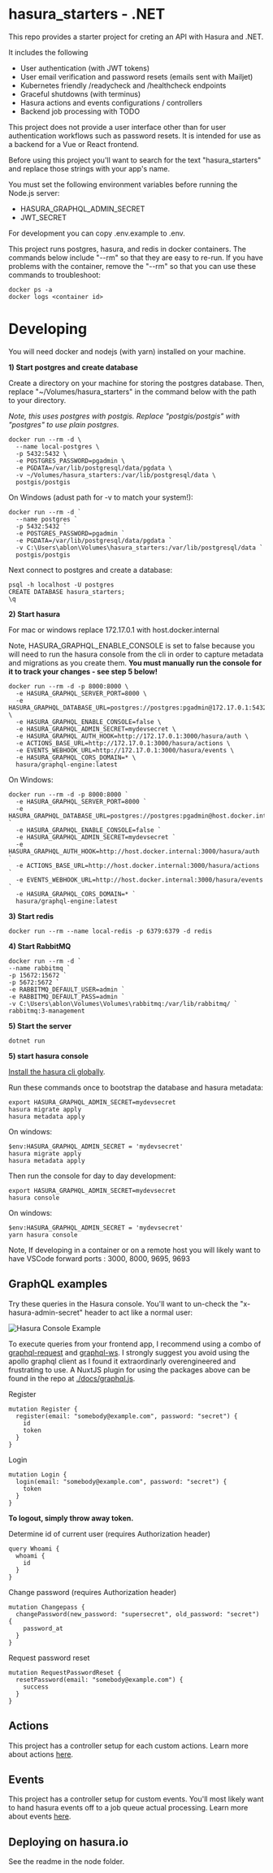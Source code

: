 # hasura_starters - .NET

This repo provides a starter project for creting an API with Hasura and .NET.

It includes the following
- User authentication (with JWT tokens)
- User email verification and password resets (emails sent with Mailjet)
- Kubernetes friendly /readycheck and /healthcheck endpoints
- Graceful shutdowns (with terminus)
- Hasura actions and events configurations / controllers
- Backend job processing with TODO

This project does not provide a user interface other than for user authentication workflows such as password resets.  It is intended for use as a backend for a Vue or React frontend.

Before using this project you'll want to search for the text "hasura_starters" and replace those strings with your app's name.

You must set the following environment variables before running the Node.js server:
- HASURA_GRAPHQL_ADMIN_SECRET
- JWT_SECRET

For development you can copy .env.example to .env.

This project runs postgres, hasura, and redis in docker containers.  The commands below include "--rm" so that they are easy to re-run. If you have problems with the container, remove the "--rm" so that you can use these commands to troubleshoot:

```
docker ps -a
docker logs <container id>
```

# Developing

You will need docker and nodejs (with yarn) installed on your machine.

**1) Start postgres and create database**

Create a directory on your machine for storing the postgres database.  Then, replace "~/Volumes/hasura_starters" in the command below with the path to your directory.

*Note, this uses postgres with postgis.  Replace "postgis/postgis" with "postgres" to use plain postgres.*

```
docker run --rm -d \
  --name local-postgres \
  -p 5432:5432 \
  -e POSTGRES_PASSWORD=pgadmin \
  -e PGDATA=/var/lib/postgresql/data/pgdata \
  -v ~/Volumes/hasura_starters:/var/lib/postgresql/data \
  postgis/postgis
```

On Windows (adust path for -v to match your system!):
```
docker run --rm -d `
  --name postgres `
  -p 5432:5432 `
  -e POSTGRES_PASSWORD=pgadmin `
  -e PGDATA=/var/lib/postgresql/data/pgdata `
  -v C:\Users\ablon\Volumes\hasura_starters:/var/lib/postgresql/data `
  postgis/postgis
```

Next connect to postgres and create a database:

```
psql -h localhost -U postgres
CREATE DATABASE hasura_starters;
\q
```

**2) Start hasura**

For mac or windows replace 172.17.0.1 with host.docker.internal

Note, HASURA_GRAPHQL_ENABLE_CONSOLE is set to false because you will need to run the hasura console from the cli in order to capture metadata and migrations as you create them.  **You must manually run the console for it to track your changes - see step 5 below!**

```
docker run --rm -d -p 8000:8000 \
  -e HASURA_GRAPHQL_SERVER_PORT=8000 \
  -e HASURA_GRAPHQL_DATABASE_URL=postgres://postgres:pgadmin@172.17.0.1:5432/hasura_starters \
  -e HASURA_GRAPHQL_ENABLE_CONSOLE=false \
  -e HASURA_GRAPHQL_ADMIN_SECRET=mydevsecret \
  -e HASURA_GRAPHQL_AUTH_HOOK=http://172.17.0.1:3000/hasura/auth \
  -e ACTIONS_BASE_URL=http://172.17.0.1:3000/hasura/actions \
  -e EVENTS_WEBHOOK_URL=http://172.17.0.1:3000/hasura/events \
  -e HASURA_GRAPHQL_CORS_DOMAIN=* \
  hasura/graphql-engine:latest
```

On Windows:
```
docker run --rm -d -p 8000:8000 `
  -e HASURA_GRAPHQL_SERVER_PORT=8000 `
  -e HASURA_GRAPHQL_DATABASE_URL=postgres://postgres:pgadmin@host.docker.internal:5432/hasura_starters `
  -e HASURA_GRAPHQL_ENABLE_CONSOLE=false `
  -e HASURA_GRAPHQL_ADMIN_SECRET=mydevsecret `
  -e HASURA_GRAPHQL_AUTH_HOOK=http://host.docker.internal:3000/hasura/auth `
  -e ACTIONS_BASE_URL=http://host.docker.internal:3000/hasura/actions `
  -e EVENTS_WEBHOOK_URL=http://host.docker.internal:3000/hasura/events `
  -e HASURA_GRAPHQL_CORS_DOMAIN=* `
  hasura/graphql-engine:latest
```

**3) Start redis**

```
docker run --rm --name local-redis -p 6379:6379 -d redis
```

**4) Start RabbitMQ**

```
docker run --rm -d `
--name rabbitmq `
-p 15672:15672 `
-p 5672:5672 `
-e RABBITMQ_DEFAULT_USER=admin `
-e RABBITMQ_DEFAULT_PASS=admin `
-v C:\Users\ablon\Volumes\Volumes\rabbitmq:/var/lib/rabbitmq/ `
rabbitmq:3-management
```

**5) Start the server**

```
dotnet run
```

**5) start hasura console**

[Install the hasura cli globally](https://hasura.io/docs/latest/graphql/core/hasura-cli/install-hasura-cli.html).


Run these commands once to bootstrap the database and hasura metadata:

```
export HASURA_GRAPHQL_ADMIN_SECRET=mydevsecret
hasura migrate apply
hasura metadata apply
```

On windows:

```Windows
$env:HASURA_GRAPHQL_ADMIN_SECRET = 'mydevsecret'
hasura migrate apply
hasura metadata apply
```

Then run the console for day to day development:

``` Console Startup
export HASURA_GRAPHQL_ADMIN_SECRET=mydevsecret
hasura console
```

On windows:

```Windows
$env:HASURA_GRAPHQL_ADMIN_SECRET = 'mydevsecret'
yarn hasura console
```

Note, If developing in a container or on a remote host you will likely want to have VSCode forward ports : 3000, 8000, 9695, 9693

## GraphQL examples

Try these queries in the Hasura console.  You'll want to un-check the "x-hasura-admin-secret" header to act like a normal user:

![Hasura Console Example](./docs/hasura_console_as_user.jpg)

To execute queries from your frontend app, I recommend using a combo of [graphql-request](https://www.npmjs.com/package/graphql-request) and [graphql-ws](https://www.npmjs.com/package/graphql-ws).  I strongly suggest you avoid using the apollo graphql client as I found it extraordinarly overengineered and frustrating to use.  A NuxtJS plugin for using the packages above can be found in the repo at [./docs/graphql.js](./docs/graphql.js).

Register
```
mutation Register {
  register(email: "somebody@example.com", password: "secret") {
    id
    token
  }
}
```

Login
```
mutation Login {
  login(email: "somebody@example.com", password: "secret") {
    token
  }
}
```

**To logout, simply throw away token.**

Determine id of current user (requires Authorization header)
```
query Whoami {
  whoami {
    id
  }
}
```

Change password (requires Authorization header)
```
mutation Changepass {
  changePassword(new_password: "supersecret", old_password: "secret") {
    password_at
  }
}
```

Request password reset
```
mutation RequestPasswordReset {
  resetPassword(email: "somebody@example.com") {
    success
  }
}
```

## Actions

This project has a controller setup for each custom actions.  Learn more about actions [here](https://hasura.io/docs/latest/graphql/core/actions/index.html).

## Events

This project has a controller setup for custom events.  You'll most likely want to hand hasura events off to a job queue actual processing.  Learn more about events [here](https://hasura.io/docs/latest/graphql/core/event-triggers/index.html).

## Deploying on hasura.io

See the readme in the node folder.

